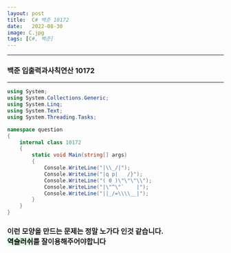 ```yaml
---
layout: post
title:  C# 백준 10172
date:   2022-08-30
image: C.jpg
tags: [C#, 백준]
---
```


---
### 백준 입출력과사칙연산 10172
---

```c#
using System;
using System.Collections.Generic;
using System.Linq;
using System.Text;
using System.Threading.Tasks;

namespace question
{
    internal class 10172
    {
        static void Main(string[] args)
        {
            Console.WriteLine("|\\_/|");
            Console.WriteLine("|q p|   /}");
            Console.WriteLine("( 0 )\"\"\"\\");
            Console.WriteLine("|\"^\"`    |");
            Console.WriteLine("||_/=\\\\__|");
        }
    }
}
```


### 이런 모양을 만드는 문제는 정말 노가다 인것 같습니다.<br> <mark style='background-color: #dcffe4'>역슬러쉬</mark>를 잘이용해주어야합니다